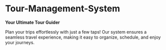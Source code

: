 # Tour-Management-System
**Your Ultimate Tour Guider**

Plan your trips effortlessly with just a few taps!
Our system ensures a seamless travel experience, making it easy to organize, schedule, and enjoy your journeys.
